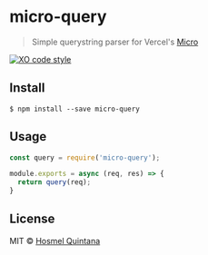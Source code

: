 # micro-query

> Simple querystring parser for Vercel's [Micro](https://github.com/vercel/micro)

[![XO code style](https://img.shields.io/badge/code_style-XO-5ed9c7.svg)](https://github.com/sindresorhus/xo)

## Install

```
$ npm install --save micro-query
```

## Usage

```js
const query = require('micro-query');

module.exports = async (req, res) => {
  return query(req);
}
```

## License

MIT © [Hosmel Quintana](https://hosmelq.com)
